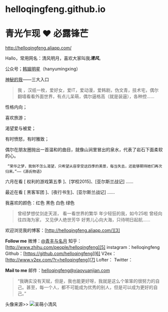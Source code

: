 # helloqingfeng.github.io
青光乍现 ❤️ 必露锋芒
===================
http://helloqingfeng.aliapp.com/

Hallo，常用网名：清风明月，喜欢大家叫我***清风***。

公众号；[韩娱明星][1]（hanyumingxing）

[神秘的我][2]——三大入口

> 我 ，汉纸一枚，爱好女，爱IT，爱动漫，爱韩剧，伪文青，技术宅，偶尔翻墙看看外面世界，有点儿呆萌，偶尔逼格高（就是装逼），各种控……

性格内向；

喜欢旅游；

渴望爱与被爱；

有时愤怒，有时雅致；

偶尔在朋友圈抛出一首温和的曲目，就像山涧里冒出的泉水，代表了岩石下面柔软的心。

     “荣华之梦，我倒不怎么渴望，只希望从容享受这四季的美景，每当失去，还能够期待她们再次归来。”——《源氏物语》

六月在看 [ 权利的游戏第五季 ]、[学校2015]、[亚尔斯兰战记] ……

最近在看 [ 黑客军团 ]、[夜行书生]、[亚尔斯兰战记] ……

我喜欢的颜色：红色 黑色 白色 绿色

> 曾经梦想仗剑走天涯， 
> 看一看世界的繁华 年少轻狂的我，如今25啦 
> 曾经向往四海为家， 又见伊人绝世芳华 
> 好男儿心向大海，只待明日起航……

欢迎浏览我的博客：[http://helloqingfeng.aliapp.com/][3]

**Follow me**
微博：[@青丰与名月][4]
知乎：[http://www.zhihu.com/people/helloqingfeng][5]
instagram：helloqingfeng
Github：[https://github.com/helloqingfeng][6]
V2ex：[http://www.v2ex.com/?r=helloqingfeng][7]
Lofter：
Twitter：

**Mail to me**
邮件：[helloqingfeng@xiaoyuanjian.com][8]

> “我确实没有天赋，但是，我也能更好呀，我就是这么个笨笨的很努力的自己。甚至，每一个人，都不可能成为优秀的别人，但是可以成为更好的自己。”

头像来源>>
![呆萌小清风][9]


  [1]: http://www.aiweibang.com/m/u/4432
  [2]: http://helloqingfeng.aliapp.com/hello0.html
  [3]: http://helloqingfeng.aliapp.com/
  [4]: http://weibo.com/helloqingfeng
  [5]: http://www.zhihu.com/people/helloqingfeng
  [6]: https://github.com/helloqingfeng
  [7]: http://www.v2ex.com/?r=helloqingfeng
  [8]: http://helloqingfeng@xiaoyuanjian.com
  [9]: http://7xj909.com1.z0.glb.clouddn.com/4afbfbedab64034f43f84f40adc379310a551dba.jpg
